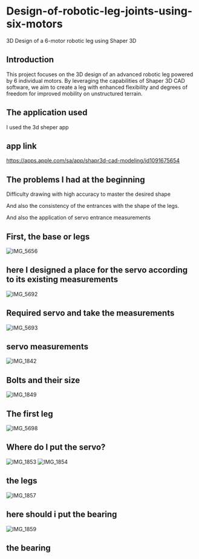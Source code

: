 # Design-of-robotic-leg-joints-using-six-motors
3D Design of a 6-motor robotic leg using Shaper 3D

## Introduction

This project focuses on the 3D design of an advanced robotic leg powered by 6 individual motors. 
By leveraging the capabilities of Shaper 3D CAD software, we aim to create a leg with enhanced flexibility and degrees of freedom for improved mobility on unstructured terrain.

## The application used

I used the 3d sheper app
## app link 
https://apps.apple.com/sa/app/shapr3d-cad-modeling/id1091675654

## The problems I had at the beginning
Difficulty drawing with high accuracy to master the desired shape

And also the consistency of the entrances with the shape of the legs.

And also the application of servo entrance measurements

 ## First, the base or legs
 ![IMG_5656](https://github.com/ijana7/Design-of-robotic-leg-joints-using-six-motors/assets/173642526/bfcab3ea-3a20-4504-8d86-a5928353443e)


 ## here I designed a place for the servo according to its existing measurements
 ![IMG_5692](https://github.com/ijana7/Design-of-robotic-leg-joints-using-six-motors/assets/173642526/49909374-ec2c-412e-bf74-009764d93fc3)
 
 
## Required servo and take the measurements
![IMG_5693](https://github.com/ijana7/Design-of-robotic-leg-joints-using-six-motors/assets/173642526/0632f9cc-09fd-4cd6-9b93-b516f36858bb)


## servo measurements

![IMG_1842](https://github.com/ijana7/Design-of-robotic-leg-joints-using-six-motors/assets/173642526/467ee52c-7302-4ea4-a52b-62b4fed15e1d)

## Bolts and their size

 
![IMG_1849](https://github.com/ijana7/Design-of-robotic-leg-joints-using-six-motors/assets/173642526/485ef4fa-ca6c-4896-940a-3c00e7c73e43)

## The first leg
![IMG_5698](https://github.com/ijana7/Design-of-robotic-leg-joints-using-six-motors/assets/173642526/370383b2-6464-4184-8eec-a611760cb217)


## Where do I put the servo?
![IMG_1853](https://github.com/ijana7/Design-of-robotic-leg-joints-using-six-motors/assets/173642526/925a94ba-aacf-4cd2-b8c3-f9000dd107f6)
![IMG_1854](https://github.com/ijana7/Design-of-robotic-leg-joints-using-six-motors/assets/173642526/ad38bf12-6116-4c2a-a5c3-8eb651261d8c)

## the legs
![IMG_1857](https://github.com/ijana7/Design-of-robotic-leg-joints-using-six-motors/assets/173642526/52d1b724-ee5b-4cf4-b0d6-d7cb414e3fed)

## here should i put the bearing 
![IMG_1859](https://github.com/ijana7/Design-of-robotic-leg-joints-using-six-motors/assets/173642526/0de4c5fd-d740-4b28-a618-523c49ea845f)
 ## the bearing 
 
